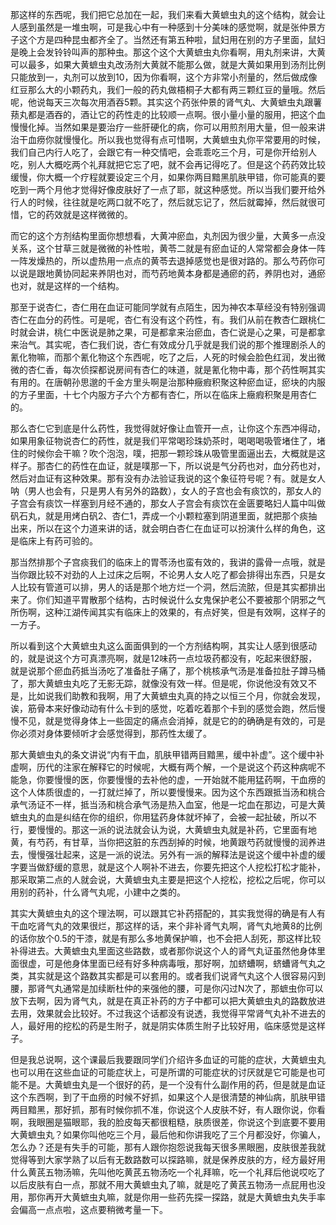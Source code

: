 那这样的东西呢，我们把它总加在一起，我们来看大黄蟅虫丸的这个结构，就会让人感到虽然是一堆虫啊，可是我心中有一种感到十分美味的感觉啊，就是张仲景方子这个方是四种昆虫都齐全了。当然还有第五种啦，鼠妇用在别的方子里面，鼠妇是晚上会发铃铃叫声的那种虫。那这个这个大黄蟅虫丸你看啊，用丸剂来讲，大黄可以最多，如果大黄蟅虫丸改汤剂大黄就不能那么做，就是大黄如果用到汤剂比例只能放到一，丸剂可以放到10，因为你看啊，这个方非常小剂量的，然后做成像红豆那么大的小颗药丸，我们一般的药丸做梧桐子大都有两三颗红豆的量哦。然后呢，他说每天三次每次用酒吞5颗。其实这个药张仲景的肾气丸、大黄蟅虫丸跟薯蓣丸都是酒吞的，酒让它的药性走的比较顺一点啊。很小量小量的服用，把这个血慢慢化掉。当然如果是要治疗一些肝硬化的病，你可以用煎剂用大量，但一般来讲治干血痨你就慢慢化。所以我也觉得有点可惜啊，大黄蟅虫丸你平常要用的时候，我们自己内行人吃了，会跟它有一种交情吧，会乖乖吃三个月，可是你开给别人吃，别人大概吃两个礼拜就把它忘了吧，就不会再记得吃了。但是这个药药效比较缓慢，你大概一个疗程就要设定三个月，如果你两目黯黑肌肤甲错，你可能真的要吃到一两个月他才觉得好像皮肤好了一点了耶，就这种感觉。所以当我们要开给外行人的时候，往往就是吃两口就不吃了，然后就忘记了，然后就霉掉，然后就很可惜，它的药效就是这样微微的。

而它的这个方剂结构里面你想想看，大黄冲瘀血，丸剂因为很少量，大黄多一点没关系，这个甘草三就是微微的补性啦，黄苓二就是有瘀血证的人常常都会身体一阵一阵发燥热的，所以虚热用一点点的黄苓去退掉感觉也是很对路的。那么芍药你可以说是跟地黄协同起来养阴也对，而芍药地黄本身都是通瘀的药，养阴也对，通瘀也对，就是这样的一个结构。

那至于说杏仁，杏仁用在血证可能同学就有点陌生，因为神农本草经没有特别强调杏仁在血分的药性。可是呢，杏仁有没有这个药性，有。我们从前在教杏仁跟桃仁时就会讲，桃仁中医说是肺之果，可是都拿来治瘀血，杏仁说是心之果，可是都拿来治气。其实呢，杏仁我们说，杏仁有效成分几乎就是我们说的那个推理剧杀人的氰化物嘛，而那个氰化物这个东西呢，吃了之后，人死的时候会脸色红润，发出微微的杏仁香，每次侦探都说房间有杏仁的味道，就是氰化物中毒，那个药性啊其实有用的。在唐朝孙思邈的千金方里头啊是治那种癥瘕积聚这种瘀血证，瘀块的内服的方子里面，十七个内服方子六个方都有杏仁，所以在临床上癥瘕积聚是用杏仁的。

那么杏仁它到底是什么药性，我觉得就好像让血管开一点，让你这个东西冲得动，如果用象征物说杏仁的药性，就是我们平常喝珍珠奶茶时，喝喝喝吸管堵住了，堵住的时候你会干嘛？吹个泡泡，噗，把那一颗珍珠从吸管里面逼出去，大概就是这样子。那杏仁的药性在血证，就是噗那一下，所以说是气分药也对，血分药也对，然后对血证有这种效果。那有没有办法验证我说的这个象征符号呢？有。就是女人呐（男人也会有，只是男人有另外的路数），女人的子宫也会有痰饮的，那女人的子宫会有痰饮一样塞到月经不通的，那女人子宫会有痰饮在金匮要略妇人篇中叫做矾石丸，就是用烤白矾2、杏仁1，弄成一个小颗粒塞到阴道里面，就把那个痰抽出来，所以在这个力道来讲的话，就会明白杏仁在血证可以扮演什么样的角色，这是临床上有药可验的。

那当然排那个子宫痰我们的临床上的胃苓汤也蛮有效的，我讲的露骨一点哦，就是当你跟比较不对劲的人上过床之后啊，不论男人女人吃了都会排得出东西，只是女人比较有管道可以排，男人的话是那个地方烂一个洞，然后流脓，但是其实都排出来了。你们知道平胃散那个结构，古时候说什么女鬼保护老公不要被那个阴邪之气所伤啊，这种江湖传闻其实有临床上的效果的，有点好笑，但是有效啊，这样子的一方子。

所以看到这个大黄蟅虫丸这么面面俱到的一个方剂结构啊，其实让人感到很感动的，就是说这个方可真漂亮啊，就是12味药一点垃圾药都没有，吃起来很舒服，就是说那个瘀血药抵当汤吃了准备肚子痛了，那个桃核承气汤是准备拉肚子蹲马桶了，那大黄蟅虫丸吃了无影无踪，就像没有效一样。但是呢，你说他没有效又不是，比如说我们助教和我啊，用了大黄蟅虫丸真的持之以恒三个月，你就会发现，诶，筋骨本来好像动动有什么卡到的感觉，吃着吃着那个卡到的感觉会跑，然后慢慢不见，就是觉得身体上一些固定的痛点会消掉，就是它的的确确是有效的，可是你必须对身体要倾听才会感觉得到，那药性太缓了。

那大黄蟅虫丸的条文讲说“内有干血，肌肤甲错两目黯黑，缓中补虚”。这个缓中补虚啊，历代的注家在解释它的时候呢，大概有两个解，一个是说这个药这种病呢不能急，你要慢慢的医，你要慢慢的去补他的虚，一开始就不能用猛药啊，干血痨的这个人体质很虚的，一打就烂掉了，所以要慢慢来。因为这个东西跟抵当汤和桃合承气汤证不一样，抵当汤和桃合承气汤是热入血室，他是一坨血在那边，可是大黄蟅虫丸的血是纠结在你的组织，你用猛药身体就坏掉了，会被一起扯破，所以不行，要慢慢的。那这一派的说法就会认为说，大黄蟅虫丸就是补药，它里面有地黄，有芍药，有甘草，当你把这脏的东西刮掉的时候，地黄跟芍药就慢慢的润养进去，慢慢强壮起来，这是一派的说法。另外有一派的解释法是说这个缓中补虚的缓字要当做舒缓的意思，就是这个人啊补不进去，你要先把这个人挖松打松才能补，那采取第二点的人就会说，大黄蟅虫丸主要是把这个人挖松，挖松之后呢，你可以用别的药补，什么肾气丸呢，小建中之类的。

其实大黄蟅虫丸的这个理法啊，可以跟其它补药搭配的，其实我觉得的确是有人有干血吃肾气丸的效果很烂，那这样的话，来个非补肾气丸啊，肾气丸地黄8的比例的话你放个0.5的干漆，就是有那么多地黄保护嘛，也不会把人刮死，那这样比较补得进去。大黄蟅虫丸里面这些路数，或者那你说这个人的肾气丸证虽然他身体里面很虚，可是他身体里面已经有好多种病毒哦，那好啊，加蛴螬啊，蛴螬肾气丸之类，其实就是这个路数其实都是可以套用的。或者我们说肾气丸这个人很容易闪到腰，那肾气丸通常是加续断杜仲的来强他的腰，可是你闪过N次了，那蟅虫你可以放下去啊，因为肾气丸，就是在真正补药的方子中都可以把大黄蟅虫丸的路数放进去用，效果就会比较好。不过我这个话都没有说透，我觉得平常肾气丸补不进去的人，最好用的挖松的药是生附子，就是阴实体质生附子比较好用，临床感觉是这样子。

但是我总说啊，这个课最后我要跟同学们介绍许多血证的可能的症状，大黄蟅虫丸也可以用在这些血证的可能症状上，可是所谓的可能症状的讨厌就是它可能是也可能不是。大黄蟅虫丸是一个很好的药，是一个没有什么副作用的药，但是就是血证这个东西啊，到了干血痨的时候不好抓，如果这个人是很清楚的神仙病，肌肤甲错两目黯黑，那好抓，那有时候你抓不准，你说这个人皮肤不好，有人跟你说，你看啊，我眼圈是猫眼耶，我的脸皮每天都很粗糙，肤质很差，你说这个到底要不要用大黄蟅虫丸？如果你叫他吃三个月，最后他和你讲我吃了三个月都没好，你骗人，怎么办？还是有失手的可能，那有人跟你抱怨说我每天很多黑眼圈，皮肤很差我就觉得等到大家学熟了以后有无数路数可以探路嘛，就是保养皮肤的方，经方最好用什么黄芪五物汤嘛，先叫他吃黄芪五物汤吃一个礼拜嘛，吃一个礼拜后他说哎吃了以后皮肤有白一点，那就不用大黄蟅虫丸了嘛，就是吃了黄芪五物汤一点屁用也没用，那你再开大黄蟅虫丸嘛，就是你用一些药先探一探路，就是大黄蟅虫丸失手率会偏高一点点啦，这点要稍微考量一下。

